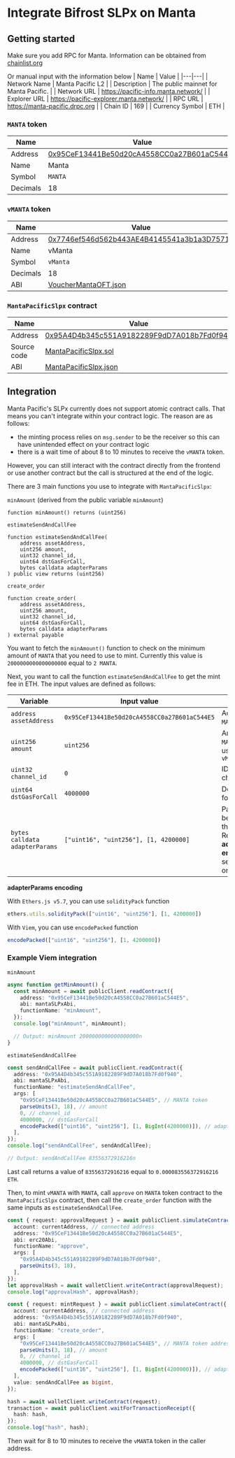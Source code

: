 # Integrate Bifrost SLPx on Manta

## Getting started

Make sure you add RPC for Manta. Information can be obtained from [chainlist.org](https://chainlist.org/?search=manta)

Or manual input with the information below
| Name | Value |
|---|---|
| Network Name | Manta Pacific L2 |
| Description | The public mainnet for Manta Pacific. |
| Network URL | https://pacific-info.manta.network/ |
| Explorer URL | https://pacific-explorer.manta.network/ |
| RPC URL | https://manta-pacific.drpc.org |
| Chain ID | 169 |
| Currency Symbol | ETH |

### `MANTA` token

| Name | Value |
|---|---|
| Address | [0x95CeF13441Be50d20cA4558CC0a27B601aC544E5](https://pacific-explorer.manta.network/address/0x95CeF13441Be50d20cA4558CC0a27B601aC544E5?tab=internal_txns) |
| Name | Manta |
| Symbol | `MANTA` |
| Decimals | 18 |

### `vMANTA` token

| Name | Value |
|---|---|
| Address | [0x7746ef546d562b443AE4B4145541a3b1a3D75717](https://pacific-explorer.manta.network/address/0x7746ef546d562b443AE4B4145541a3b1a3D75717) |
| Name | vManta |
| Symbol | `vManta` |
| Decimals | 18 |
| ABI | [VoucherMantaOFT.json](https://github.com/bifrost-io/slpx-contracts/blob/main/deployments/manta/VoucherMantaOFT.json) |


### `MantaPacificSlpx` contract

| Name | Value |
|---|---|
| Address | [0x95A4D4b345c551A9182289F9dD7A018b7Fd0f940](https://pacific-explorer.manta.network/address/0x95A4D4b345c551A9182289F9dD7A018b7Fd0f940?tab=internal_txns)   |
| Source code | [MantaPacificSlpx.sol](https://github.com/bifrost-io/slpx-contracts/blob/main/contracts/MantaPacificSlpx.sol) |
| ABI | [MantaPacificSlpx.json](https://github.com/bifrost-io/slpx-contracts/blob/main/deployments/manta/MantaPacificSlpx.json) |


## Integration

Manta Pacific's SLPx currently does not support atomic contract calls. That means you can't integrate within your contract logic. The reason are as follows:
- the minting process relies on `msg.sender` to be the receiver so this can have unintended effect on your contract logic
- there is a wait time of about 8 to 10 minutes to receive the `vMANTA` token.

However, you can still interact with the contract directly from the frontend or use another contract but the call is structured at the end of the logic.

There are 3 main functions you use to integrate with `MantaPacificSlpx`:

`minAmount` (derived from the public variable `minAmount`) 
```solidity
function minAmount() returns (uint256)
```

`estimateSendAndCallFee`  
```solidity
function estimateSendAndCallFee(
    address assetAddress,
    uint256 amount,
    uint32 channel_id,
    uint64 dstGasForCall,
    bytes calldata adapterParams
) public view returns (uint256)
```

`create_order`  
```solidity
function create_order(
    address assetAddress,
    uint256 amount,
    uint32 channel_id,
    uint64 dstGasForCall,
    bytes calldata adapterParams
) external payable
```

You want to fetch the `minAmount()` function to check on the minimum amount of `MANTA` that you need to use to mint. Currently this value is `2000000000000000000` equal to `2 MANTA`.

Next, you want to call the function `estimateSendAndCallFee` to get the mint fee in ETH. The input values are defined as follows:

| Variable | Input value | Definition | 
|---|---|---|
| `address assetAddress` | `0x95CeF13441Be50d20cA4558CC0a27B601aC544E5` | Address of `MANTA` token |
| `uint256 amount` | `uint256` | Amount of `MANTA` token be used to mint to `vMANTA` |
| `uint32 channel_id` | `0` | ID of the channel |
| `uint64 dstGasForCall` | `4000000` | Destination gas for call |
| `bytes calldata adapterParams` | `["uint16", "uint256"], [1, 4200000]` | Parameters to be encoded for the Adapter. Refer to the **adapterParams encoding** section below on how to call |

**adapterParams encoding**

With `Ethers.js v5.7`, you can use `solidityPack` function

```ts
ethers.utils.solidityPack(["uint16", "uint256"], [1, 4200000])
```

With `Viem`, you can use `encodePacked` function

```ts
encodePacked(["uint16", "uint256"], [1, 4200000])
```

### Example Viem integration

`minAmount`

```ts
async function getMinAmount() {
  const minAmount = await publicClient.readContract({
    address: "0x95CeF13441Be50d20cA4558CC0a27B601aC544E5",
    abi: mantaSLPxAbi,
    functionName: "minAmount",
  });
  console.log("minAmount", minAmount);

  // Output: minAmount 2000000000000000000n
}
```

`estimateSendAndCallFee`

```ts
const sendAndCallFee = await publicClient.readContract({
  address: "0x95A4D4b345c551A9182289F9dD7A018b7Fd0f940",
  abi: mantaSLPxAbi,
  functionName: "estimateSendAndCallFee",
  args: [
    "0x95CeF13441Be50d20cA4558CC0a27B601aC544E5", // MANTA token
    parseUnits(3, 18), // amount
    0, // channel_id
    4000000, // dstGasForCall
    encodePacked(["uint16", "uint256"], [1, BigInt(4200000)]), // adapterParams
  ],
});
console.log("sendAndCallFee", sendAndCallFee);

// Output: sendAndCallFee 83556372916216n
```
Last call returns a value of `83556372916216` equal to `0.000083556372916216 ETH`.

Then, to mint `vMANTA` with `MANTA`, call `approve` on `MANTA` token contract to the `MantaPacificSlpx` contract, then call the `create_order` function with the same inputs as `estimateSendAndCallFee`.

```ts
const { request: approvalRequest } = await publicClient.simulateContract({
  account: currentAddress, // connected address
  address: "0x95CeF13441Be50d20cA4558CC0a27B601aC544E5",
  abi: erc20Abi,
  functionName: "approve",
  args: [
    "0x95A4D4b345c551A9182289F9dD7A018b7Fd0f940",
    parseUnits(3, 18),
  ],
});
let approvalHash = await walletClient.writeContract(approvalRequest);
console.log("approvalHash", approvalHash);

const { request: mintRequest } = await publicClient.simulateContract({
  account: currentAddress, // connected address
  address: "0x95A4D4b345c551A9182289F9dD7A018b7Fd0f940",
  abi: mantaSLPxAbi,
  functionName: "create_order",
  args: [
    "0x95CeF13441Be50d20cA4558CC0a27B601aC544E5", // MANTA token address
    parseUnits(3, 18), // amount
    0, // channel_id
    4000000, // dstGasForCall
    encodePacked(["uint16", "uint256"], [1, BigInt(4200000)]), // adapterParams
  ],
  value: sendAndCallFee as bigint,
});

hash = await walletClient.writeContract(request);
transaction = await publicClient.waitForTransactionReceipt({
  hash: hash,
});
console.log("hash", hash);
```

Then wait for 8 to 10 minutes to receive the `vMANTA` token in the caller address.